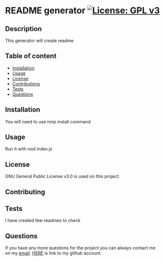 
# README generator [![License: GPL v3](https://img.shields.io/badge/License-GPLv3-blue.svg)](https://www.gnu.org/licenses/gpl-3.0)
## Description
This generator will create readme
## Table of content
- [Installation](#Installation)
- [Usage](#Usage)
- [License](#License)
- [Contributions](#Contributions)
- [Tests](#Tests)
- [Questions](#Questions)
## Installation
You will need to use nmp install command
## Usage
Run it with nod index.js
## License
GNU General Public License v3.0 is used on this project.
## Contributing

## Tests
I have created few readmes to check
## Questions
If you have any more questions for the project you can always contact me on my [email](mailto:tiskarechk@gmail.com).
[HERE](https://github.com/FrantiskaAli) is link to my github account. 
